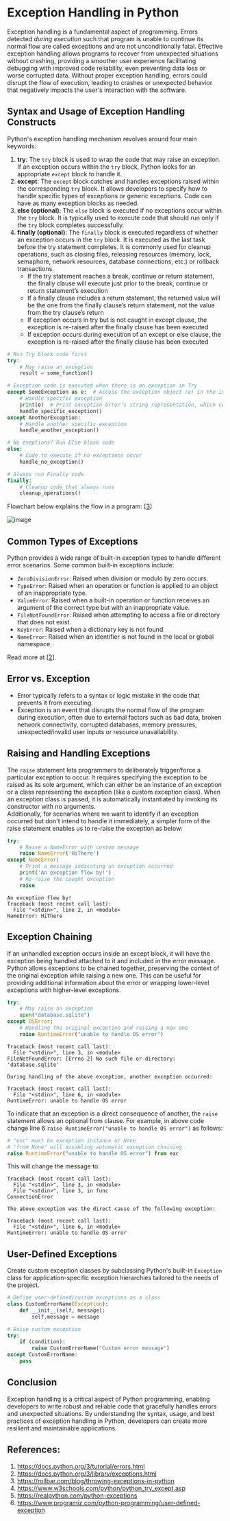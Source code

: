 # Exception Handling in Python

Exception handling is a fundamental aspect of programming. Errors detected <em>during execution</em> such that program is unable to continue its normal flow are called exceptions and are not unconditionally fatal. Effective exception handling allows programs to recover from unexpected situations without crashing, providing a smoother user experience facilitating debugging with improved code reliability, even preventing data loss or worse corrupted data. Without proper exception handling, errors could disrupt the flow of execution, leading to crashes or unexpected behavior that negatively impacts the user's interaction with the software.

## Syntax and Usage of Exception Handling Constructs
Python's exception handling mechanism revolves around four main keywords:
1. **try**: The `try` block is used to wrap the code that may raise an exception. If an exception occurs within the `try` block, Python looks for an appropriate `except` block to handle it.
2. **except**: The `except` block catches and handles exceptions raised within the corresponding `try` block. It allows developers to specify how to handle specific types of exceptions or generic exceptions. Code can have as many exception blocks as needed.
3. **else (optional)**: The `else` block is executed if no exceptions occur within the `try` block. It is typically used to execute code that should run only if the `try` block completes successfully.
4. **finally (optional)**: The `finally` block is executed regardless of whether an exception occurs in the `try` block. It is executed as the last task before the try statement completes. It is commonly used for cleanup operations, such as closing files, releasing resources (memory, lock, semaphore, network resources, database connections, etc.) or rollback transactions.
   - If the try statement reaches a break, continue or return statement, the finally clause will execute just prior to the break, continue or return statement’s execution
   - If a finally clause includes a return statement, the returned value will be the one from the finally clause’s return statement, not the value from the try clause’s return
   - If exception occurs in try but is not caught in except clause, the exception is re-raised after the finally clause has been executed
   - If exception occurs during execution of an except or else clause, the exception is re-raised after the finally clause has been executed
```python
# Run Try block code first
try:
    # May raise an exception
    result = some_function()

# Exception code is executed when there is an exception in Try
except SomeException as e:  # Access the exception object (e) in the indented block
    # Handle specific exception
    print(e)  # Print exception error's string representation, which corresponds to the error message attached to the object
    handle_specific_exception()
except AnotherException:
    # Handle another specific exception
    handle_another_exception()

# No exeptions? Run Else block code
else:
    # Code to execute if no exceptions occur
    handle_no_exception()

# Always run Finally code
finally:
    # Cleanup code that always runs
    cleanup_operations()
```
Flowchart below explains the flow in a program: [[3](https://rollbar.com/blog/throwing-exceptions-in-python)]

![image](https://github.com/shreya888/Daily-Code-Diary/assets/25200389/c8c39f53-b71d-4b24-bbb2-8d19d3ec3da7)


## Common Types of Exceptions
Python provides a wide range of built-in exception types to handle different error scenarios. Some common built-in exceptions include:
* `ZeroDivisionError`: Raised when division or modulo by zero occurs.
* `TypeError`: Raised when an operation or function is applied to an object of an inappropriate type.
* `ValueError`: Raised when a built-in operation or function receives an argument of the correct type but with an inappropriate value.
* `FileNotFoundError`: Raised when attempting to access a file or directory that does not exist.
* `KeyError`: Raised when a dictionary key is not found.
* `NameError`: Raised when an identifier is not found in the local or global namespace.

Read more at [[2](https://docs.python.org/3/library/exceptions.html)].

## Error vs. Exception
* Error typically refers to a syntax or logic mistake in the code that prevents it from executing.
* Exception is an event that disrupts the normal flow of the program during execution, often due to external factors such as bad data, broken network connectivity, corrupted databases, memory pressures, unexpected/invalid user inputs or resource unavailability.

## Raising and Handling Exceptions
The `raise` statement lets programmers to deliberately trigger/force a particular exception to occur. 
It requires specifying the exception to be raised as its sole argument, which can either be an instance of an exception or a class representing the exception (like a custom exception class). When an exception class is passed, it is automatically instantiated by invoking its constructor with no arguments.  
Additionally, for scenarios where we want to identify if an exception occurred but don't intend to handle it immediately, a simpler form of the raise statement enables us to re-raise the exception as below:
```python
try:
    # Raise a NameError with custom message
    raise NameError('HiThere')
except NameError:
    # Print a message indicating an exception occurred
    print('An exception flew by!')
    # Re-raise the caught exception
    raise
```
```
An exception flew by!
Traceback (most recent call last):
  File "<stdin>", line 2, in <module>
NameError: HiThere
```

## Exception Chaining
If an unhandled exception occurs inside an except block, it will have the exception being handled attached to it and included in the error message. Python allows exceptions to be chained together, preserving the context of the original exception while raising a new one. This can be useful for providing additional information about the error or wrapping lower-level exceptions with higher-level exceptions.
```python
try:
    # May raise an exception
    open("database.sqlite")
except OSError:
    # Handling the original exception and raising a new one
    raise RuntimeError("unable to handle OS error")
```
```
Traceback (most recent call last):
  File "<stdin>", line 3, in <module>
FileNotFoundError: [Errno 2] No such file or directory: 'database.sqlite'

During handling of the above exception, another exception occurred:

Traceback (most recent call last):
  File "<stdin>", line 6, in <module>
RuntimeError: unable to handle OS error
```
To indicate that an exception is a direct consequence of another, the `raise` statement allows an optional from clause. For example, in above code change line 6 `raise RuntimeError("unable to handle OS error")` as follows:
```python
# "exc" must be exception instance or None
# "from None" will disabling automatic exception chaining
raise RuntimeError("unable to handle OS error") from exc
```
This will change the message to:
```
Traceback (most recent call last):
  File "<stdin>", line 3, in <module>
  File "<stdin>", line 3, in func
ConnectionError

The above exception was the direct cause of the following exception:

Traceback (most recent call last):
  File "<stdin>", line 6, in <module>
RuntimeError: unable to handle OS error
```


## User-Defined Exceptions
Create custom exception classes by subclassing Python's built-in `Exception` class for application-specific exception hierarchies tailored to the needs of the project.
```python
# Define user-defined/custom exceptions as a class
class CustomErrorName(Exception):
    def __init__(self, message):
        self.message = message

# Raise custom exception
try:
    if (condition):
        raise CustomErrorName("Custom error message")
except CustomErrorName:
    pass
```

## Conclusion
Exception handling is a critical aspect of Python programming, enabling developers to write robust and reliable code that gracefully handles errors and unexpected situations. By understanding the syntax, usage, and best practices of exception handling in Python, developers can create more resilient and maintainable applications.

## References:
1. https://docs.python.org/3/tutorial/errors.html
2. https://docs.python.org/3/library/exceptions.html
3. https://rollbar.com/blog/throwing-exceptions-in-python
4. https://www.w3schools.com/python/python_try_except.asp
5. https://realpython.com/python-exceptions
6. https://www.programiz.com/python-programming/user-defined-exception

